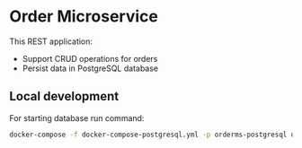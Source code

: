 # Order Microservice
This REST application:
* Support CRUD operations for orders
* Persist data in PostgreSQL database

## Local development
For starting database run command:
```bash
docker-compose -f docker-compose-postgresql.yml -p orderms-postgresql up -d    
```
